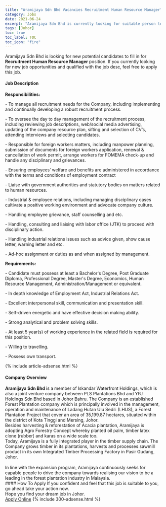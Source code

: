 ```yaml
---
title: "Aramijaya Sdn Bhd Vacancies Recruitment Human Resource Manager" 
category: Jobs 
date: 2021-06-24 
excerpt: "Aramijaya Sdn Bhd is currently looking for suitable person to fill in the Recruitment Human Resource Manager which based in Johor" 
tags: [Johor] 
toc: true 
toc_label: TOC 
toc_icon: "fire" 
--- 
```


<p>Aramijaya Sdn Bhd is looking for new potential candidates to fill in for <b>Recruitment Human Resource Manager</b> position. If you currently looking for new job opportunities and qualified with the job desc, feel free to apply this job.
</p><div><div><h4>Job Description</h4></div><div><div><span><div><p><strong>Responsibilities:</strong></p><p>- To manage all recruitment needs for the Company, including implementing and continually developing a robust recruitment process.</p><p>- To oversee the day to day management of the recruitment process, including reviewing job descriptions, web/social media advertising, updating of the company resource plan, sifting and selection of CV&#8217;s, attending interviews and selecting candidates.</p><p>- Responsible for foreign workers matters, including manpower planning, submission of documents for foreign workers application, renewal &amp; cancellation of work permit, arrange workers for FOMEMA check-up and handle any disciplinary and grievances.</p><p>- Ensuring employees&#8217; welfare and benefits are administered in accordance with the terms and conditions of employment contract</p><p>- Liaise with government authorities and statutory bodies on matters related to human resources.</p><p>- Industrial &amp; employee relations, including managing disciplinary cases cultivate a positive working environment and advocate company culture.</p><p>- Handling employee grievance, staff counselling and etc.</p><p>- Handling, consulting and liaising with labor office (JTK) to proceed with disciplinary action.</p><p>- Handling industrial relations issues such as advice given, show cause letter, warning letter and etc.</p><p>- Ad-hoc assignment or duties as and when assigned by management.</p><p><strong>Requirements:</strong></p><p>- Candidate must possess at least a Bachelor's Degree, Post Graduate Diploma, Professional Degree, Master's Degree, Economics, Human Resource Management, Administration/Management or equivalent.</p><p>- In depth knowledge of Employment Act, Industrial Relations Act.</p><p>- Excellent interpersonal skill, communication and presentation skill.</p><p>- Self-driven energetic and have effective decision making ability.</p><p>- Strong analytical and problem solving skills.</p><p>- At least 5 year(s) of working experience in the related field is required for this position.</p><p>- Willing to travelling.</p><p>- Possess own transport.</p></div></span></div></div></div> 
{% include article-adsense.html %} 
<div><div><h4>Company Overview</h4></div><div><div><span><div><div><strong>Aramijaya Sdn Bhd</strong> is a member of Iskandar Waterfront Holdings, which is also a joint venture company between PLS Plantations Bhd and YPJ Holdings Sdn Bhd based in Johor Bahru.&#160;The Company is an established Forest Plantation company which is principally involved in the management, operation and maintenance of Ladang Hutan Ulu Sedili (LHUS), a Forest Plantation Project that cover an area of 35,199.87 hectares, situated within the district of Kota Tinggi and Mersing, Johor.</div>
<div>Besides harvesting &amp; reforestation of Acacia plantation, Aramijaya is adopting Agro Forestry Concept whereby planted&#160;oil palm, timber latex clone (rubber) and karas on a wide scale too.</div>
<div>Today, Aramijaya is a fully integrated player in the timber supply chain. The Company grows timber in its plantations, harvests and processes sawmill product in its own Integrated Timber Processing Factory in Pasir Gudang, Johor.</div>
<div><br>
In line with the expansion program, Aramijaya continuously seeks for capable people to drive the company towards realising our vision to be a leading in the forest plantation industry in Malaysia.</div></div></span></div></div></div> 
#### How To Apply 
If you confident and feel that this job is suitable to you, go ahead take your action now. <br/> 
Hope you find your dream job in Johor. <br/> 
<a href="https://www.jobstreet.com.my/en/job/recruitment-human-resource-manager-4597865?jobId=jobstreet-my-job-4597865&" class="btn btn--info" target="_blank" rel="nofollow noopenner">Apply Online</a> 
{% include 300-adsense.html %} 